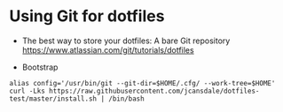 # Using Git for dotfiles

- The best way to store your dotfiles: A bare Git repository
https://www.atlassian.com/git/tutorials/dotfiles

- Bootstrap
```
alias config='/usr/bin/git --git-dir=$HOME/.cfg/ --work-tree=$HOME'
curl -Lks https://raw.githubusercontent.com/jcansdale/dotfiles-test/master/install.sh | /bin/bash
```
